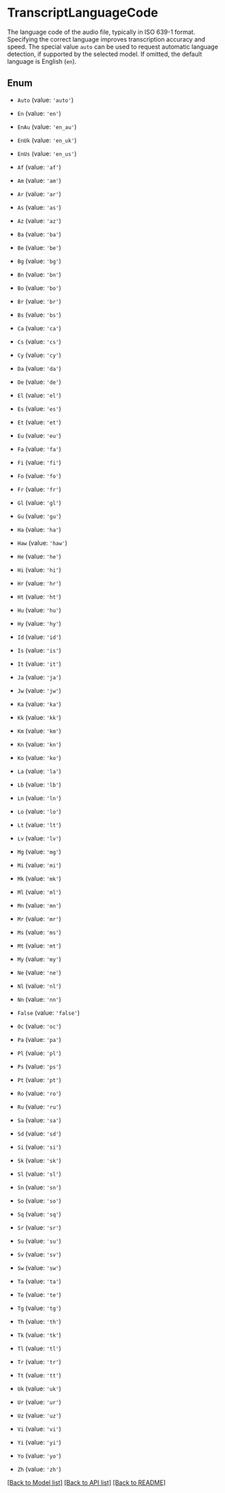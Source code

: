 # TranscriptLanguageCode

The language code of the audio file, typically in ISO 639-1 format. Specifying the correct language improves transcription accuracy and speed. The special value `auto` can be used to request automatic language detection, if supported by the selected model. If omitted, the default language is English (`en`). 

## Enum

* `Auto` (value: `'auto'`)

* `En` (value: `'en'`)

* `EnAu` (value: `'en_au'`)

* `EnUk` (value: `'en_uk'`)

* `EnUs` (value: `'en_us'`)

* `Af` (value: `'af'`)

* `Am` (value: `'am'`)

* `Ar` (value: `'ar'`)

* `As` (value: `'as'`)

* `Az` (value: `'az'`)

* `Ba` (value: `'ba'`)

* `Be` (value: `'be'`)

* `Bg` (value: `'bg'`)

* `Bn` (value: `'bn'`)

* `Bo` (value: `'bo'`)

* `Br` (value: `'br'`)

* `Bs` (value: `'bs'`)

* `Ca` (value: `'ca'`)

* `Cs` (value: `'cs'`)

* `Cy` (value: `'cy'`)

* `Da` (value: `'da'`)

* `De` (value: `'de'`)

* `El` (value: `'el'`)

* `Es` (value: `'es'`)

* `Et` (value: `'et'`)

* `Eu` (value: `'eu'`)

* `Fa` (value: `'fa'`)

* `Fi` (value: `'fi'`)

* `Fo` (value: `'fo'`)

* `Fr` (value: `'fr'`)

* `Gl` (value: `'gl'`)

* `Gu` (value: `'gu'`)

* `Ha` (value: `'ha'`)

* `Haw` (value: `'haw'`)

* `He` (value: `'he'`)

* `Hi` (value: `'hi'`)

* `Hr` (value: `'hr'`)

* `Ht` (value: `'ht'`)

* `Hu` (value: `'hu'`)

* `Hy` (value: `'hy'`)

* `Id` (value: `'id'`)

* `Is` (value: `'is'`)

* `It` (value: `'it'`)

* `Ja` (value: `'ja'`)

* `Jw` (value: `'jw'`)

* `Ka` (value: `'ka'`)

* `Kk` (value: `'kk'`)

* `Km` (value: `'km'`)

* `Kn` (value: `'kn'`)

* `Ko` (value: `'ko'`)

* `La` (value: `'la'`)

* `Lb` (value: `'lb'`)

* `Ln` (value: `'ln'`)

* `Lo` (value: `'lo'`)

* `Lt` (value: `'lt'`)

* `Lv` (value: `'lv'`)

* `Mg` (value: `'mg'`)

* `Mi` (value: `'mi'`)

* `Mk` (value: `'mk'`)

* `Ml` (value: `'ml'`)

* `Mn` (value: `'mn'`)

* `Mr` (value: `'mr'`)

* `Ms` (value: `'ms'`)

* `Mt` (value: `'mt'`)

* `My` (value: `'my'`)

* `Ne` (value: `'ne'`)

* `Nl` (value: `'nl'`)

* `Nn` (value: `'nn'`)

* `False` (value: `'false'`)

* `Oc` (value: `'oc'`)

* `Pa` (value: `'pa'`)

* `Pl` (value: `'pl'`)

* `Ps` (value: `'ps'`)

* `Pt` (value: `'pt'`)

* `Ro` (value: `'ro'`)

* `Ru` (value: `'ru'`)

* `Sa` (value: `'sa'`)

* `Sd` (value: `'sd'`)

* `Si` (value: `'si'`)

* `Sk` (value: `'sk'`)

* `Sl` (value: `'sl'`)

* `Sn` (value: `'sn'`)

* `So` (value: `'so'`)

* `Sq` (value: `'sq'`)

* `Sr` (value: `'sr'`)

* `Su` (value: `'su'`)

* `Sv` (value: `'sv'`)

* `Sw` (value: `'sw'`)

* `Ta` (value: `'ta'`)

* `Te` (value: `'te'`)

* `Tg` (value: `'tg'`)

* `Th` (value: `'th'`)

* `Tk` (value: `'tk'`)

* `Tl` (value: `'tl'`)

* `Tr` (value: `'tr'`)

* `Tt` (value: `'tt'`)

* `Uk` (value: `'uk'`)

* `Ur` (value: `'ur'`)

* `Uz` (value: `'uz'`)

* `Vi` (value: `'vi'`)

* `Yi` (value: `'yi'`)

* `Yo` (value: `'yo'`)

* `Zh` (value: `'zh'`)

[[Back to Model list]](../README.md#documentation-for-models) [[Back to API list]](../README.md#documentation-for-api-endpoints) [[Back to README]](../README.md)
